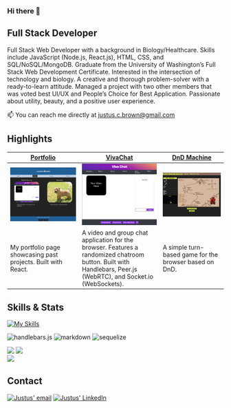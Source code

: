 ### Hi there 👋

## Full Stack Developer
Full Stack Web Developer with a background in Biology/Healthcare. Skills include JavaScript (Node.js, React.js), HTML, CSS, and SQL/NoSQL/MongoDB. Graduate from the University of Washington’s Full Stack Web Development Certificate. Interested in the intersection of technology and biology. A creative and thorough problem-solver with a ready-to-learn attitude. Managed a project with two other members that was voted best UI/UX and People’s Choice for Best Application. Passionate about utility, beauty, and a positive user experience.

📫 You can reach me directly at justus.c.brown@gmail.com

## Highlights
|[Portfolio](https://brownj47.github.io/portfolio/)|[VivaChat](https://vivachat.herokuapp.com/)|[DnD Machine](https://knight19jonathan.github.io/Adventure-Game-Project-/)|
|---|---|---|
|![Portolio Home Screen](./sshotport.png)|![VivaChat Home Screen](./vivachat.png)|![DnD Machine Home Screen](./dndMachine.png)|
|My portfolio page showcasing past projects. Built with React. |A video and group chat application for the browser. Features a randomized chatroom button. Built with Handlebars, Peer.js (WebRTC), and Socket.io (WebSockets). |A simple turn-based game for the browser based on DnD.|

## Skills & Stats
[![My Skills](https://skillicons.dev/icons?i=js,html,css,github,heroku,git,linkedin,mongodb,mysql,nodejs,vscode,react,bootstrap,jquery)](https://skillicons.dev)

![handlebars.js](https://img.shields.io/badge/Handlebars.js-f0772b?style=for-the-badge&logo=handlebarsdotjs&logoColor=black)
![markdown](https://img.shields.io/badge/Markdown-000000?style=for-the-badge&logo=markdown&logoColor=white)
![sequelize](https://img.shields.io/badge/Sequelize-52B0E7?style=for-the-badge&logo=Sequelize&logoColor=white)

![](https://github-profile-summary-cards.vercel.app/api/cards/profile-details?username=brownj47&theme=vue)
![](https://github-readme-stats.vercel.app/api?username=brownj47)
<br>
![](https://github-readme-stats.vercel.app/api/top-langs/?username=brownj47)


## Contact
[![Justus' email](https://img.shields.io/badge/Gmail-D14836?style=for-the-badge&logo=gmail&logoColor=white)](mailto:justus.c.brown@gmail.com) [![Justus' LinkedIn](https://img.shields.io/badge/LinkedIn-0077B5?style=for-the-badge&logo=linkedin&logoColor=white)](https://www.linkedin.com/in/justus-b-8a1158108/)



<!--
**brownj47/brownj47** is a ✨ _special_ ✨ repository because its `README.md` (this file) appears on your GitHub profile.

Here are some ideas to get you started:

- 🔭 I’m currently working on ...
- 🌱 I’m currently learning ...
- 👯 I’m looking to collaborate on ...
- 🤔 I’m looking for help with ...
- 💬 Ask me about ...
- 📫 How to reach me: ...
- 😄 Pronouns: ...
- ⚡ Fun fact: ...
-->
